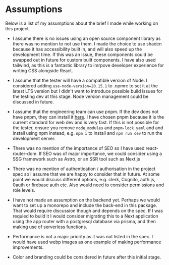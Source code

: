 # Assumptions

Below is a list of my assumptions about the brief I made while working on this project.

- I assume there is no issues using an open source component library as there was no mention to not use them. I made the choice to use shadcn because it has accessibility built in, and will also speed up the development time. If this was an issue, these components could be swapped out in future for custom built components. I have also used tailwind, as this is a fantastic library to imrpove developer experience for writing CSS alongside React.

- I assume that the tester will have a compatible version of Node. I considered adding `use-node-version=20.15.1` to .npmrc to set it at the latest LTS version but I didn't want to introduce possible build issues for the testing dev at this stage. Node version management could be discussed in future.

- I assume that the engineering team can use pnpm. If the dev does not have pnpm, they can install it [here](https://pnpm.io/installation). I have chosen pnpm because it is the current standard for web dev and is very fast. If this is not possible for the tester, ensure you remove `node_modules` and `pnpm-lock.yaml` and and install using npm instead, e.g. `npm i` to install and `npm run dev` to run the development server.

- There was no mention of the importance of SEO so I have used react-router-dom. If SEO was of major importance, we could consider using a SSG framework such as Astro, or an SSR tool such as Next.js

- There was no mention of authentication / authorisation in the project spec so I assume that we are happy to consider that in future. At some point we would discuss different options, e.g. clerk, Cognito, auth.js, 0auth or firebase auth etc. Also would need to consider permissions and role levels.

- I have not made an assumption on the backend yet. Perhaps we would want to set up a monorepo and include the back-end in this package. That would require discussion though and depends on the spec. If I was requied to build it I would consider migrating this to a Next application using the app router with a postgresql database via prisma, and then making use of serverless functions.

- Performance is not a major priority as it was not listed in the spec. I would have used webp images as one example of making performance improvements.

- Color and branding could be considered in future after this initial stage.
